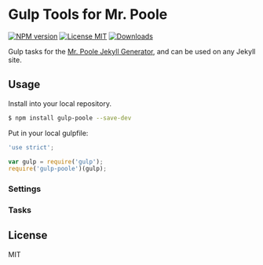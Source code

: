 # Gulp Tools for Mr. Poole

[![NPM version][npm-image]][npm-url] [![License MIT][license-image]][license-url] [![Downloads][downloads-image]][npm-url]

Gulp tasks for the [Mr. Poole Jekyll Generator](https://github.com/iamcarrico/gulp-poole), and can be used on any Jekyll site.

## Usage

Install into your local repository.

```bash
$ npm install gulp-poole --save-dev
```

Put in your local gulpfile:

```js
'use strict';

var gulp = require('gulp');
require('gulp-poole')(gulp);
```

### Settings


### Tasks


## License

MIT

[downloads-image]: http://img.shields.io/npm/dm/gulp-poole.svg
[npm-url]: https://npmjs.org/package/gulp-poole
[npm-image]: http://img.shields.io/npm/v/gulp-poole.svg

[license-image]: http://img.shields.io/badge/license-MIT-blue.svg
[license-url]: https://github.com/iamcarrico/gulp-poole/blob/master/LICENSE
